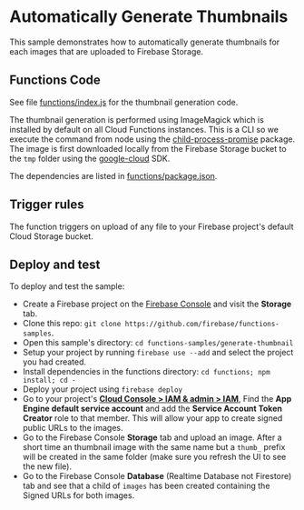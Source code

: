 # Automatically Generate Thumbnails

This sample demonstrates how to automatically generate thumbnails for each images that are uploaded to Firebase Storage.


## Functions Code

See file [functions/index.js](functions/index.js) for the thumbnail generation code.

The thumbnail generation is performed using ImageMagick which is installed by default on all Cloud Functions instances. This is a CLI so we execute the command from node using the [child-process-promise](https://www.npmjs.com/package/child-process-promise) package. The image is first downloaded locally from the Firebase Storage bucket to the `tmp` folder using the [google-cloud](https://github.com/GoogleCloudPlatform/google-cloud-node) SDK.

The dependencies are listed in [functions/package.json](functions/package.json).


## Trigger rules

The function triggers on upload of any file to your Firebase project's default Cloud Storage bucket.


## Deploy and test

To deploy and test the sample:

 - Create a Firebase project on the [Firebase Console](https://console.firebase.google.com) and visit the **Storage** tab.
 - Clone this repo: `git clone https://github.com/firebase/functions-samples`.
 - Open this sample's directory: `cd functions-samples/generate-thumbnail`
 - Setup your project by running `firebase use --add` and select the project you had created.
 - Install dependencies in the functions directory: `cd functions; npm install; cd -`
 - Deploy your project using `firebase deploy`
 - Go to your project's [**Cloud Console > IAM & admin > IAM**](https://console.cloud.google.com/iam-admin/iam?project=_), Find the **App Engine default service account** and add the **Service Account Token Creator** role to that member. This will allow your app to create signed public URLs to the images.
 - Go to the Firebase Console **Storage** tab and upload an image. After a short time an thumbnail image with the same name but a `thumb_` prefix will be created in the same folder (make sure you refresh the UI to see the new file).
 - Go to the Firebase Console **Database** (Realtime Database not Firestore) tab and see that a child of `images` has been created containing the Signed URLs for both images.
